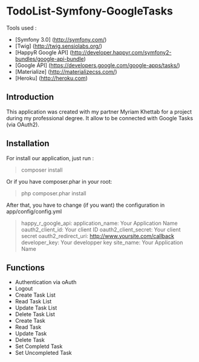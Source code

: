 # TodoList-Symfony-GoogleTasks

Tools used :
* [Symfony 3.0] (http://symfony.com/)
* [Twig] (http://twig.sensiolabs.org/)
* [HappyR Google API] (http://developer.happyr.com/symfony2-bundles/google-api-bundle)
* [Google API] (https://developers.google.com/google-apps/tasks/)
* [Materialize] (http://materializecss.com/)
* [Heroku] (http://heroku.com)

## Introduction

This application was created with my partner Myriam Khettab for a project during my professional degree. It allow to be connected with Google Tasks (via OAuth2).


## Installation

For install our application, just run :

> composer install

Or if you have composer.phar in your root:

> php composer.phar install

After that, you have to change (if you want) the configuration in app/config/config.yml

> happy_r_google_api:
  application_name: Your Application Name
  oauth2_client_id: Your client ID
  oauth2_client_secret: Your client secret
  oauth2_redirect_uri: http://www.yoursite.com/callback
  developer_key: Your developper key
  site_name: Your Application Name
  
## Functions

* Authentication via oAuth
* Logout
* Create Task List
* Read Task List
* Update Task List
* Delete Task List
* Create Task
* Read Task
* Update Task
* Delete Task
* Set Completd Task
* Set Uncompleted Task



